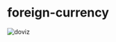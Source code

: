 # foreign-currency

![doviz](https://user-images.githubusercontent.com/118618011/235263341-6e11809b-2397-4a04-b17c-52a4af9fd308.gif)
